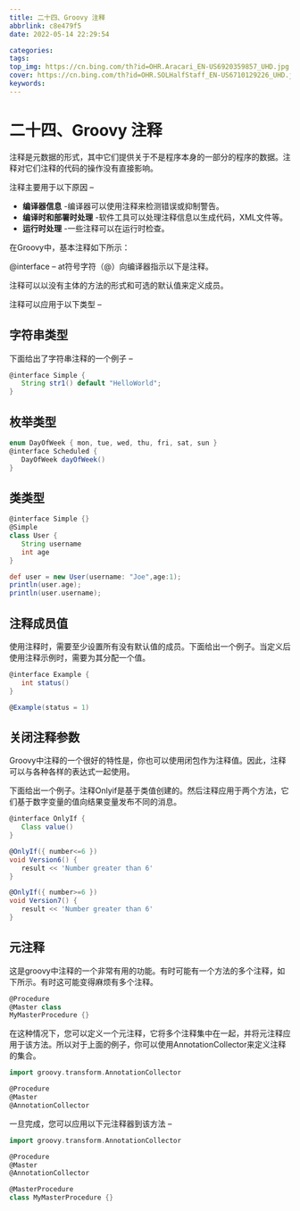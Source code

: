 ```yaml
---
title: 二十四、Groovy 注释
abbrlink: c8e479f5
date: 2022-05-14 22:29:54

categories:
tags:
top_img: https://cn.bing.com/th?id=OHR.Aracari_EN-US6920359857_UHD.jpg
cover: https://cn.bing.com/th?id=OHR.SOLHalfStaff_EN-US6710129226_UHD.jpg
keywords:  
---
```

# 二十四、Groovy 注释

注释是元数据的形式，其中它们提供关于不是程序本身的一部分的程序的数据。注释对它们注释的代码的操作没有直接影响。

注释主要用于以下原因 –

- **编译器信息** -编译器可以使用注释来检测错误或抑制警告。
- **编译时和部署时处理** -软件工具可以处理注释信息以生成代码，XML文件等。
- **运行时处理** -一些注释可以在运行时检查。

在Groovy中，基本注释如下所示：

@interface – at符号字符（@）向编译器指示以下是注释。

注释可以以没有主体的方法的形式和可选的默认值来定义成员。

注释可以应用于以下类型 –

## 字符串类型

下面给出了字符串注释的一个例子 –

```groovy
@interface Simple { 
   String str1() default "HelloWorld"; 
}
```

## 枚举类型

```groovy
enum DayOfWeek { mon, tue, wed, thu, fri, sat, sun } 
@interface Scheduled {
   DayOfWeek dayOfWeek() 
} 
```

## 类类型

```groovy
@interface Simple {} 
@Simple 
class User {
   String username
   int age
}

def user = new User(username: "Joe",age:1); 
println(user.age); 
println(user.username);
```

## 注释成员值

使用注释时，需要至少设置所有没有默认值的成员。下面给出一个例子。当定义后使用注释示例时，需要为其分配一个值。

```groovy
@interface Example {
   int status() 
}

@Example(status = 1)
```

## 关闭注释参数

Groovy中注释的一个很好的特性是，你也可以使用闭包作为注释值。因此，注释可以与各种各样的表达式一起使用。

下面给出一个例子。注释Onlyif是基于类值创建的。然后注释应用于两个方法，它们基于数字变量的值向结果变量发布不同的消息。

```groovy
@interface OnlyIf {
   Class value() 
}  

@OnlyIf({ number<=6 }) 
void Version6() {
   result << 'Number greater than 6' 
} 

@OnlyIf({ number>=6 }) 
void Version7() {
   result << 'Number greater than 6' 
}
```

## 元注释

这是groovy中注释的一个非常有用的功能。有时可能有一个方法的多个注释，如下所示。有时这可能变得麻烦有多个注释。

```groovy
@Procedure 
@Master class 
MyMasterProcedure {} 
```

在这种情况下，您可以定义一个元注释，它将多个注释集中在一起，并将元注释应用于该方法。所以对于上面的例子，你可以使用AnnotationCollector来定义注释的集合。

```groovy
import groovy.transform.AnnotationCollector

@Procedure 
@Master 
@AnnotationCollector
```

一旦完成，您可以应用以下元注释器到该方法 –

```groovy
import groovy.transform.AnnotationCollector

@Procedure 
@Master 
@AnnotationCollector

@MasterProcedure 
class MyMasterProcedure {}
```